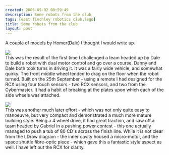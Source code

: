 ```yaml
---
created: 2005-05-02 08:59:49
description: Some robots from the club
tags: [east finchley robotics club,lego]
title: Some robots from the club
layout: post
---
```

 <p>
  A couple of models by Homer(Dale) I thought I would write up.
 </p>
 <p>
  <a class="internal" href="browseimage155">
   <img src="image155&amp;thumb=1"/>
  </a>
  <br/>
  This was the result of the first time I challenged a team headed up by Dale to build a robot with dual motor control and go over a course. Danny and Dale both took turns in driving it. It was a fairly wide vehicle, and somewhat quirky. The front middle wheel tended to drag on the floor when the robot turned. Built on the 25th September - using a remote I had designed for the RCX using four touch sensors - two RCX sensors, and two from the Cybermaster. It had a habit of breaking at the plates upon which each of the side wheels was attached.
 </p>
 <p>
  <a class="internal" href="browseimage156">
   <img src="image156&amp;thumb=1"/>
  </a>
  <br/>
  This was another much later effort - which was not only quite easy to manoeuvre, but very compact and demonstrated a much more mature building style. Being a 4 wheel drive, it had great traction, and saw off a team headed by Gabriel in a pushing power contest - this one actually managed to push a tub of 80 CD's across the finish line. While it is not clear from the LDraw diagram - the inner cavity housed a micro-motor, and the space shuttle fibre-optic piece - which gave this a fantastic style aspect as well. I have left out the RCX for clarity.
 </p>
